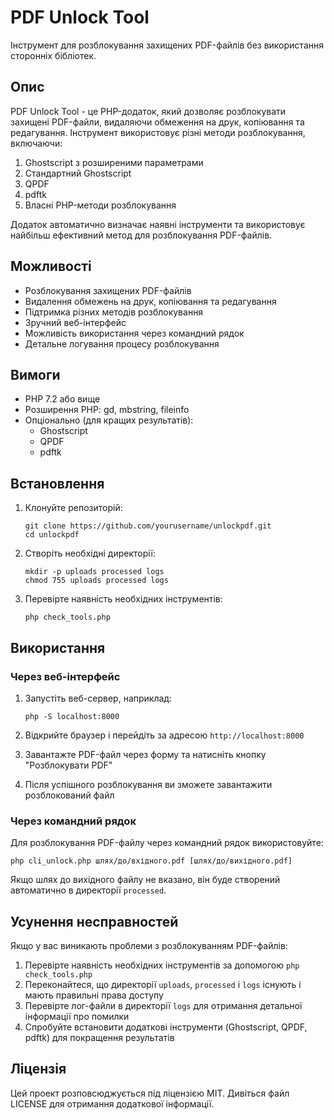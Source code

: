 # PDF Unlock Tool

Інструмент для розблокування захищених PDF-файлів без використання сторонніх бібліотек.

## Опис

PDF Unlock Tool - це PHP-додаток, який дозволяє розблокувати захищені PDF-файли, видаляючи обмеження на друк, копіювання та редагування. Інструмент використовує різні методи розблокування, включаючи:

1. Ghostscript з розширеними параметрами
2. Стандартний Ghostscript
3. QPDF
4. pdftk
5. Власні PHP-методи розблокування

Додаток автоматично визначає наявні інструменти та використовує найбільш ефективний метод для розблокування PDF-файлів.

## Можливості

- Розблокування захищених PDF-файлів
- Видалення обмежень на друк, копіювання та редагування
- Підтримка різних методів розблокування
- Зручний веб-інтерфейс
- Можливість використання через командний рядок
- Детальне логування процесу розблокування

## Вимоги

- PHP 7.2 або вище
- Розширення PHP: gd, mbstring, fileinfo
- Опціонально (для кращих результатів):
  - Ghostscript
  - QPDF
  - pdftk

## Встановлення

1. Клонуйте репозиторій:
   ```
   git clone https://github.com/yourusername/unlockpdf.git
   cd unlockpdf
   ```

2. Створіть необхідні директорії:
   ```
   mkdir -p uploads processed logs
   chmod 755 uploads processed logs
   ```

3. Перевірте наявність необхідних інструментів:
   ```
   php check_tools.php
   ```

## Використання

### Через веб-інтерфейс

1. Запустіть веб-сервер, наприклад:
   ```
   php -S localhost:8000
   ```

2. Відкрийте браузер і перейдіть за адресою `http://localhost:8000`

3. Завантажте PDF-файл через форму та натисніть кнопку "Розблокувати PDF"

4. Після успішного розблокування ви зможете завантажити розблокований файл

### Через командний рядок

Для розблокування PDF-файлу через командний рядок використовуйте:

```
php cli_unlock.php шлях/до/вхідного.pdf [шлях/до/вихідного.pdf]
```

Якщо шлях до вихідного файлу не вказано, він буде створений автоматично в директорії `processed`.

## Усунення несправностей

Якщо у вас виникають проблеми з розблокуванням PDF-файлів:

1. Перевірте наявність необхідних інструментів за допомогою `php check_tools.php`
2. Переконайтеся, що директорії `uploads`, `processed` і `logs` існують і мають правильні права доступу
3. Перевірте лог-файли в директорії `logs` для отримання детальної інформації про помилки
4. Спробуйте встановити додаткові інструменти (Ghostscript, QPDF, pdftk) для покращення результатів

## Ліцензія

Цей проект розповсюджується під ліцензією MIT. Дивіться файл LICENSE для отримання додаткової інформації.
